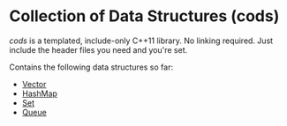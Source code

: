 # Collection of Data Structures (cods)
*cods* is a templated, include-only C++11 library. No linking required. Just include the header files you need and you're set.

Contains the following data structures so far:
- [Vector](cods/Vector.h "Vector")
- [HashMap](cods/HashMap.h "HashMap")
- [Set](cods/Set.h "Set")
- [Queue](cods/Queue.h "Queue")
